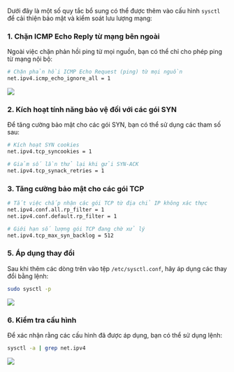 Dưới đây là một số quy tắc bổ sung có thể được thêm vào cấu hình `sysctl` để cải thiện bảo mật và kiểm soát lưu lượng mạng:

### 1. Chặn ICMP Echo Reply từ mạng bên ngoài

Ngoài việc chặn phản hồi ping từ mọi nguồn, bạn có thể chỉ cho phép ping từ mạng nội bộ:

```bash
# Chặn phản hồi ICMP Echo Request (ping) từ mọi nguồn
net.ipv4.icmp_echo_ignore_all = 1

```
![](	https://img001.prntscr.com/file/img001/uY2hOdJiTX-T_En1Qa1xnw.png)


### 2. Kích hoạt tính năng bảo vệ đối với các gói SYN

Để tăng cường bảo mật cho các gói SYN, bạn có thể sử dụng các tham số sau:

```bash
# Kích hoạt SYN cookies
net.ipv4.tcp_syncookies = 1

# Giảm số lần thử lại khi gửi SYN-ACK
net.ipv4.tcp_synack_retries = 1
```

### 3. Tăng cường bảo mật cho các gói TCP

```bash
# Tắt việc chấp nhận các gói TCP từ địa chỉ IP không xác thực
net.ipv4.conf.all.rp_filter = 1
net.ipv4.conf.default.rp_filter = 1

# Giới hạn số lượng gói TCP đang chờ xử lý
net.ipv4.tcp_max_syn_backlog = 512
```

### 5. Áp dụng thay đổi

Sau khi thêm các dòng trên vào tệp `/etc/sysctl.conf`, hãy áp dụng các thay đổi bằng lệnh:

```bash
sudo sysctl -p
```
![](https://img001.prntscr.com/file/img001/SGCqG2YKQoyeBbbAgPGimQ.png)
### 6. Kiểm tra cấu hình

Để xác nhận rằng các cấu hình đã được áp dụng, bạn có thể sử dụng lệnh:

```bash
sysctl -a | grep net.ipv4
```
![](https://img001.prntscr.com/file/img001/IhMCTvOrRYKlNKj95kQKbA.png)
